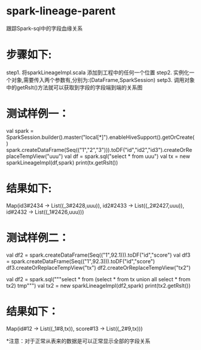 # spark-lineage-parent
跟踪Spark-sql中的字段血缘关系

# 步骤如下:
step1. 将sparkLineageImpl.scala 添加到工程中的任何一个位置
step2. 实例化一个对象,需要传入两个参数有,分别为:(DataFrame,SparkSession)
setp3. 调用对象中的getRslt()方法就可以获取到字段的字段端到端的关系图

# 测试样例一：
val spark  = SparkSession.builder().master("local[*]").enableHiveSupport().getOrCreate()
spark.createDataFrame(Seq(("1","2","3"))).toDF("id","id2","id3").createOrReplaceTempView("uuu")
val df = spark.sql("select * from uuu")
val tx = new sparkLineageImpl(df,spark)
print(tx.getRslt())

# 结果如下:
Map(id3#2434 -> List((_3#2428,uuu)), id2#2433 -> List((_2#2427,uuu)), id#2432 -> List((_1#2426,uuu)))

# 测试样例二：

val df2 = spark.createDataFrame(Seq(("1",92.1))).toDF("id","score")
val df3 = spark.createDataFrame(Seq(("1",92.3))).toDF("id","score")
df3.createOrReplaceTempView("tx")
df2.createOrReplaceTempView("tx2")

val df2 = spark.sql("""select * from (select * from tx union all select * from tx2) tmp""")
val tx2 = new sparkLineageImpl(df2,spark)
print(tx2.getRslt())

# 结果如下：
Map(id#12 -> List((_1#8,tx)), score#13 -> List((_2#9,tx)))

*注意：对于正常从表来的数据是可以正常显示全部的字段关系
